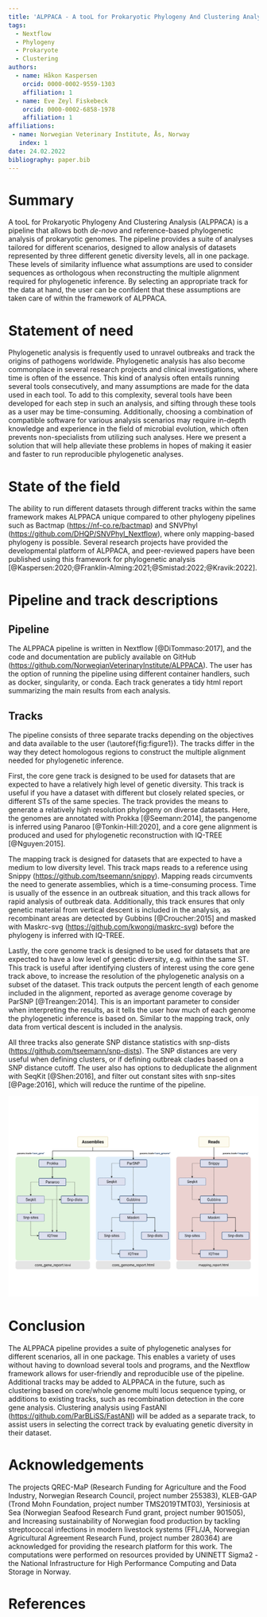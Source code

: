 ```yaml
---
title: 'ALPPACA - A tooL for Prokaryotic Phylogeny And Clustering Analysis'
tags:
  - Nextflow
  - Phylogeny
  - Prokaryote
  - Clustering
authors:
  - name: Håkon Kaspersen
    orcid: 0000-0002-9559-1303
    affiliation: 1
  - name: Eve Zeyl Fiskebeck
    orcid: 0000-0002-6858-1978
    affiliation: 1
affiliations:
 - name: Norwegian Veterinary Institute, Ås, Norway
   index: 1
date: 24.02.2022
bibliography: paper.bib
---
```


# Summary
A tooL for Prokaryotic Phylogeny And Clustering Analysis (ALPPACA) is a pipeline that allows both *de-novo* and reference-based phylogenetic analysis of prokaryotic genomes. The pipeline provides a suite of analyses tailored for different scenarios, designed to allow analysis of datasets represented by three different genetic diversity levels, all in one package. These levels of similarity influence what assumptions are used to consider sequences as orthologous when reconstructing the multiple alignment required for phylogenetic inference. By selecting an appropriate track for the data at hand, the user can be confident that these assumptions are taken care of within the framework of ALPPACA.

# Statement of need
Phylogenetic analysis is frequently used to unravel outbreaks and track the origins of pathogens worldwide. Phylogenetic analysis has also become commonplace in several research projects and clinical investigations, where time is often of the essence. This kind of analysis often entails running several tools consecutively, and many assumptions are made for the data used in each tool. To add to this complexity, several tools have been developed for each step in such an analysis, and sifting through these tools as a user may be time-consuming. Additionally, choosing a combination of compatible software for various analysis scenarios may require in-depth knowledge and experience in the field of microbial evolution, which often prevents non-specialists from utilizing such analyses. Here we present a solution that will help alleviate these problems in hopes of making it easier and faster to run reproducible phylogenetic analyses.

# State of the field
The ability to run different datasets through different tracks within the same framework makes ALPPACA unique compared to other phylogeny pipelines such as Bactmap (https://nf-co.re/bactmap) and SNVPhyl (https://github.com/DHQP/SNVPhyl_Nextflow), where only mapping-based phylogeny is possible. Several research projects have provided the developmental platform of ALPPACA, and peer-reviewed papers have been published using this framework for phylogenetic analysis [@Kaspersen:2020;@Franklin-Alming:2021;@Smistad:2022;@Kravik:2022].

# Pipeline and track descriptions
## Pipeline
The ALPPACA pipeline is written in Nextflow [@DiTommaso:2017], and the code and documentation are publicly available on GitHub  (https://github.com/NorwegianVeterinaryInstitute/ALPPACA). The user has the option of running the pipeline using different container handlers, such as docker, singularity, or conda. Each track generates a tidy html report summarizing the main results from each analysis.

## Tracks
The pipeline consists of three separate tracks depending on the objectives and data available to the user (\autoref{fig:figure1}). The tracks differ in the way they detect homologous regions to construct the multiple alignment needed for phylogenetic inference.

First, the core gene track is designed to be used for datasets that are expected to have a relatively high level of genetic diversity. This track is useful if you have a dataset with different but closely related species, or different STs of the same species. The track provides the means to generate a relatively high resolution phylogeny on diverse datasets. Here, the genomes are annotated with Prokka [@Seemann:2014], the pangenome is inferred using Panaroo [@Tonkin-Hill:2020], and a core gene alignment is produced and used for phylogenetic reconstruction with IQ-TREE [@Nguyen:2015].

The mapping track is designed for datasets that are expected to have a medium to low diversity level. This track maps reads to a reference using Snippy (https://github.com/tseemann/snippy). Mapping reads circumvents the need to generate assemblies, which is a time-consuming process. Time is usually of the essence in an outbreak situation, and this track allows for rapid analysis of outbreak data. Additionally, this track ensures that only genetic material from vertical descent is included in the analysis, as recombinant areas are detected by Gubbins [@Croucher:2015] and masked with Maskrc-svg (https://github.com/kwongj/maskrc-svg) before the phylogeny is inferred with IQ-TREE. 

Lastly, the core genome track is designed to be used for datasets that are expected to have a low level of genetic diversity, e.g. within the same ST. This track is useful after identifying clusters of interest using the core gene track above, to increase the resolution of the phylogenetic analysis on a subset of the dataset. This track outputs the percent length of each genome included in the alignment, reported as average genome coverage by ParSNP [@Treangen:2014]. This is an important parameter to consider when interpreting the results, as it tells the user how much of each genome the phylogenetic inference is based on. Similar to the mapping track, only data from vertical descent is included in the analysis.

All three tracks also generate SNP distance statistics with snp-dists (https://github.com/tseemann/snp-dists). The SNP distances are very useful when defining clusters, or if defining outbreak clades based on a SNP distance cutoff. The user also has options to deduplicate the alignment with SeqKit [@Shen:2016], and filter out constant sites with snp-sites [@Page:2016], which will reduce the runtime of the pipeline.

![Overview of the three tracks in ALPPACA.\label{fig:figure1}](pipeline.png)

# Conclusion
The ALPPACA pipeline provides a suite of phylogenetic analyses for different scenarios, all in one package. This enables a variety of uses without having to download several tools and programs, and the Nextflow framework allows for user-friendly and reproducible use of the pipeline. Additional tracks may be added to ALPPACA in the future, such as clustering based on core/whole genome multi locus sequence typing, or additions to existing tracks, such as recombination detection in the core gene analysis. Clustering analysis using FastANI (https://github.com/ParBLiSS/FastANI) will be added as a separate track, to assist users in selecting the correct track by evaluating genetic diversity in their dataset.

# Acknowledgements
The projects QREC-MaP (Research Funding for Agriculture and the Food Industry, Norwegian Research Council, project number 255383), KLEB-GAP (Trond Mohn Foundation, project number TMS2019TMT03), Yersiniosis at Sea (Norwegian Seafood Research Fund grant, project number 901505), and Increasing sustainability of Norwegian food production by tackling streptococcal infections in modern livestock systems (FFL/JA, Norwegian Agricultural Agreement Research Fund, project number 280364) are acknowledged for providing the research platform for this work. The computations were performed on resources provided by UNINETT Sigma2 - the National Infrastructure for High Performance Computing and Data Storage in Norway.

# References
